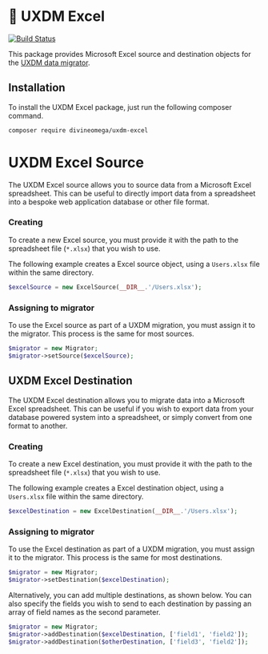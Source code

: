 # :twisted_rightwards_arrows: UXDM Excel

[![Build Status](https://travis-ci.com/DivineOmega/uxdm-excel.svg?branch=master)](https://travis-ci.com/DivineOmega/uxdm-excel)

This package provides Microsoft Excel source and destination objects for the [UXDM data migrator](https://github.com/DivineOmega/uxdm).

## Installation

To install the UXDM Excel package, just run the following composer 
command.

```bash
composer require divineomega/uxdm-excel
```

# UXDM Excel Source

The UXDM Excel source allows you to source data from a Microsoft Excel spreadsheet. This can be useful to directly import data from a spreadsheet into a bespoke web application database or other file format.

### Creating

To create a new Excel source, you must provide it with the path to the spreadsheet file (`*.xlsx`) that you wish to use.

The following example creates a Excel source object, using a `Users.xlsx` file within the same directory.

```php
$excelSource = new ExcelSource(__DIR__.'/Users.xlsx');
```

### Assigning to migrator

To use the Excel source as part of a UXDM migration, you must assign it to the migrator. This process is the same for most sources.

```php
$migrator = new Migrator;
$migrator->setSource($excelSource);
```

## UXDM Excel Destination

The UXDM Excel destination allows you to migrate data into a Microsoft Excel spreadsheet. This can be useful if you wish to export data from your database powered system into a spreadsheet, or simply convert from one format to another.

### Creating

To create a new Excel destination, you must provide it with the path to the spreadsheet file (`*.xlsx`) that you wish to use.

The following example creates a Excel destination object, using a `Users.xlsx` file within the same directory.

```php
$excelDestination = new ExcelDestination(__DIR__.'/Users.xlsx');
```

### Assigning to migrator

To use the Excel destination as part of a UXDM migration, you must assign it to the migrator. This process is the same for most destinations.

```php
$migrator = new Migrator;
$migrator->setDestination($excelDestination);
```

Alternatively, you can add multiple destinations, as shown below. You can also specify the fields you wish to send to each destination by passing an array of field names as the second parameter.

```php
$migrator = new Migrator;
$migrator->addDestination($excelDestination, ['field1', 'field2']);
$migrator->addDestination($otherDestination, ['field3', 'field2']);
```
